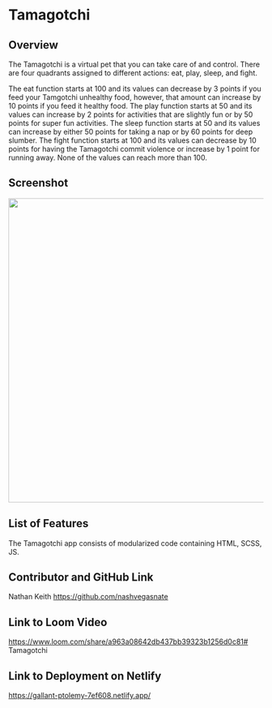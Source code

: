 # Tamagotchi

## Overview
The Tamagotchi is a virtual pet that you can take care of and control. There are four quadrants assigned to different actions: eat, play, sleep, and fight.

The eat function starts at 100 and its values can decrease by 3 points if you feed your Tamgotchi unhealthy food, however, that amount can increase by 10 points if you feed it healthy food.
The play function starts at 50 and its values can increase by 2 points for activities that are slightly fun or by 50 points for super fun activities.
The sleep function starts at 50 and its values can increase by either 50 points for taking a nap or by 60 points for deep slumber.
The fight function starts at 100 and its values can decrease by 10 points for having the Tamagotchi commit violence or increase by 1 point for running away.
None of the values can reach more than 100.

## Screenshot
<img width="600" src="https://user-images.githubusercontent.com/76710923/110222673-89af5f80-7e99-11eb-8345-db8839d5a5d0.png">

## List of Features
The Tamagotchi app consists of modularized code containing HTML, SCSS, JS.

## Contributor and GitHub Link
Nathan Keith
https://github.com/nashvegasnate

## Link to Loom Video
https://www.loom.com/share/a963a08642db437bb39323b1256d0c81# Tamagotchi

## Link to Deployment on Netlify
https://gallant-ptolemy-7ef608.netlify.app/
